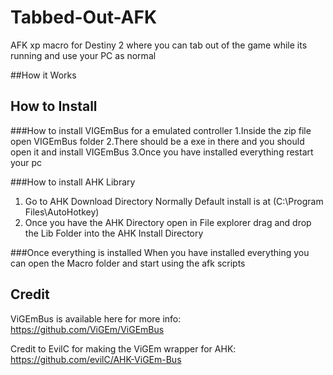 # Tabbed-Out-AFK
AFK xp macro for Destiny 2 where you can tab out of the game while its running and use your PC as normal

##How it Works

## How to Install
###How to install VIGEmBus for a emulated controller
1.Inside the zip file open VIGEmBus folder
2.There should be a exe in there and you should open it and install VIGEmBus
3.Once you have installed everything restart your pc

###How to install AHK Library 
1. Go to AHK Download Directory Normally Default install is at (C:\Program Files\AutoHotkey)
2. Once you have the AHK Directory open in File explorer drag and drop the Lib Folder into the AHK Install Directory

###Once everything is installed
When you have installed everything you can open the Macro folder and start using the afk scripts 

## Credit
ViGEmBus is available here for more info:
https://github.com/ViGEm/ViGEmBus

Credit to EvilC for making the ViGEm wrapper for AHK:
https://github.com/evilC/AHK-ViGEm-Bus
